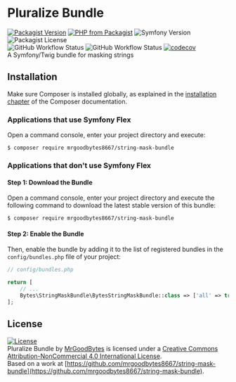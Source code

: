 # Pluralize Bundle
[![Packagist Version](https://img.shields.io/packagist/v/mrgoodbytes8667/string-mask-bundle?logo=packagist&logoColor=FFF&style=flat)](https://packagist.org/packages/mrgoodbytes8667/string-mask-bundle)
[![PHP from Packagist](https://img.shields.io/packagist/php-v/mrgoodbytes8667/string-mask-bundle?logo=php&logoColor=FFF&style=flat)](https://packagist.org/packages/mrgoodbytes8667/string-mask-bundle)
![Symfony Version](https://img.shields.io/endpoint?url=https%3A%2F%2Fshields.mrgoodbytes.dev%2Fshield%2Fsymfony%2F%255E5.2%2520%257C%2520%255E6.0&logoColor=FFF&style=flat)
![Packagist License](https://img.shields.io/packagist/l/mrgoodbytes8667/string-mask-bundle?logo=creative-commons&logoColor=FFF&style=flat)  
![GitHub Workflow Status](https://img.shields.io/github/workflow/status/mrgoodbytes8667/string-mask-bundle/release?label=stable&logo=github&logoColor=FFF&style=flat)
![GitHub Workflow Status](https://img.shields.io/github/workflow/status/mrgoodbytes8667/string-mask-bundle/tests?logo=github&logoColor=FFF&style=flat)
[![codecov](https://img.shields.io/codecov/c/github/mrgoodbytes8667/string-mask-bundle?logo=codecov&logoColor=FFF&style=flat)](https://codecov.io/gh/mrgoodbytes8667/string-mask-bundle)  
A Symfony/Twig bundle for masking strings

## Installation

Make sure Composer is installed globally, as explained in the
[installation chapter](https://getcomposer.org/doc/00-intro.md)
of the Composer documentation.

### Applications that use Symfony Flex

Open a command console, enter your project directory and execute:

```console
$ composer require mrgoodbytes8667/string-mask-bundle
```

### Applications that don't use Symfony Flex

#### Step 1: Download the Bundle

Open a command console, enter your project directory and execute the
following command to download the latest stable version of this bundle:

```console
$ composer require mrgoodbytes8667/string-mask-bundle
```

#### Step 2: Enable the Bundle

Then, enable the bundle by adding it to the list of registered bundles
in the `config/bundles.php` file of your project:

```php
// config/bundles.php

return [
    // ...
    Bytes\StringMaskBundle\BytesStringMaskBundle::class => ['all' => true],
];
```

## License
[![License](https://i.creativecommons.org/l/by-nc/4.0/88x31.png)]("http://creativecommons.org/licenses/by-nc/4.0/)  
Pluralize Bundle by [MrGoodBytes](https://www.mrgoodbytes.dev) is licensed under a [Creative Commons Attribution-NonCommercial 4.0 International License](http://creativecommons.org/licenses/by-nc/4.0/).  
Based on a work at [https://github.com/mrgoodbytes8667/string-mask-bundle](https://github.com/mrgoodbytes8667/string-mask-bundle).